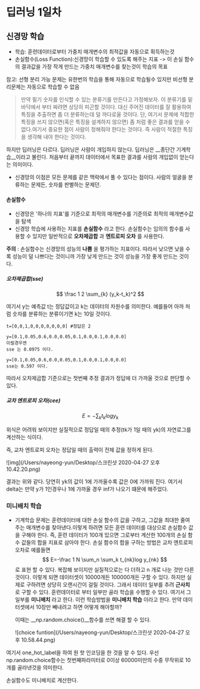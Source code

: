 # 딥러닝 1일차

## 신경망 학습

* 학습: 훈련데이터로부터 가중치 매개변수의 최적값을 자동으로 획득하는것
* 손실함수(Loss Function):신경망이 학습할 수 있도록 해주는 지표 -> 이 손실 함수의 결과값을 가장 작게 만드는 가중치 매개변수를 찾는것이 학습의 목표

참고: 선형 분리 가능 문제는 유한번의 학습을 통해 자동으로 학습될수 있지만 비선형 분리문제는 자동으로 학습할 수 없음

> 만약 필기 숫자를 인식할 수 있는 분류기를 만든다고 가정해보자. 이 분류기를 밑바닥에서 부터 짜려면 상당히 피곤할 것이다. 대신 주어진 데이터를 잘 활용하여 특징을 추출하면 좀 더 분류하는데 덜 까다로울 것이다. 단, 여기서 문제에 적합한 특징을 쓰지 않으면(혹은 특징을 설계하지 않으면) 좀 처럼 좋은 결과를 얻을 수 없다.여기서 중요한 점이 사람이 정해줘야 한다는 것이다. 즉 사람이 적절한 특징을 생각해 내야 한다는 것이다. 

하지만 딥러닝은 다르다. 딥러닝은 사람이 개입하지 않는다. 딥러닝은 __종단간 기계학습__이라고 불린다. 처음부터 끝까지 데이터에서 목표한 결과를 사람의 개입없이 얻는다는 의미이다. 

* 신경망의 이점은 모든 문제를 같은 맥락에서 풀 수 있다는 점이다. 사람의 얼굴을 분류하는 문제든, 숫자를 판별하는 문제던.

#### 손실함수

* 신경망은 '하나의 지표'를 기준으로 최적의 매개변수를 기준의로 최적의 매개변수값을 탐색
* 신경망 학습에 사용하는 지표를 __손실함수__ 라고 한다. 손실함수는 임의의 함수를 사용할 수 있지만 일반적으로 __오차제곱합__ 과 __엔트로피 오차__ 를 사용한다.

__주의__ : 손실함수는 신경망의 성능의 __나쁨__ 을 평가하는 지표이다. 따라서 낮으면 낮을 수록 성능이 덜 나쁘다는 것이니까 가장 낮게 만드는 것이 성능을 가장 좋게 만드는 것이다. 



##### 오차제곱합(sse)

$$
\frac 1 2 	\sum_{k} (y_k-t_k)^2
$$

여기서 y는 예측값 t는 정답값이고 k는 데이터의 차원수를 의미한다. 예를들어 아까 처럼 숫자를 분류하는 분류이기면 k는 10일 것이다.



```
t=[0,0,1,0,0,0,0,0,0,0] #정답은 2

y=[0.1,0.05,0.6,0.0,0.05,0.1,0.0,0.1,0.0,0.0]
이럴경우엔 
sse 는 0.0975 이다.

y=[0.1,0.05,0.6,0.0,0.05,0.1,0.0,0.1,0.0,0.0]
sse는 0.597 이다.
```

따라서 오차제곱합 기준으로는 첫번째 추정 결과가 정답에 더 가까울 것으로 판단할 수 있다.





##### 교차 엔트로피 오차(cee)

$$
E=-\sum_{k}t_klogy_k
$$

위식은 어려워 보이지만 실질적으로 정답일 때의 추정(tk가 1일 때의 yk)의 자연로그를 계산하는 식이다.

즉, 교차 엔트로피 오차는 정답일 때의 출력이 전체 값을 정하게 된다.

![img](/Users/nayeong-yun/Desktop/스크린샷 2020-04-27 오후 10.42.20.png)

결과는 위와 같다. 당연히 yk의 값이 1에 가까울수록 값은 0에 가까워 진다. 여기서 delta는 만약 y가 1인경우나 1에 가까울 경우 inf가 나오기 떄문에 해주었다.



### 미니배치 학습

* 기계학습 문제는 훈련데이터에 대한 손실 함수의 값을 구하고, 그값을 최대한 줄여주는 매개변수를 찾아낸다.이렇게 하려면 모든 훈련 데이터를 대상으로 손실함수 값을 구해야 한다. 즉, 훈련 데이터가 100개 있으면 그로부터 계산한 100개의 손실 함수 값들의 합을 지표로 삼아야 한다. 손실 함수의 합을 구하는 방법은 교차 엔트로피 오차로 예를들면
  $$
  E=-\frac 1 N \sum_n \sum_k t_{nk}log y_{nk}
  $$
  로 표현 할 수 있다. 복잡해 보이지만 실질적으로는 다 더하고 n 개로 나눈 것만 다른것이다. 이렇게 되면 데이터셋이 10000개든 100000개든 구할 수 있다. 하지만 실제로 구하려면 상당히 오랜시간이 걸릴 것이다. 그래서 데이터 일부를 추려 __근사치__  로 구할 수 있다. 훈련데이터로 부터 일부만 골라 학습을 수행할 수 있다. 여기서 그 일부를 __미니배치__ 라고 한다. 이런 학습방법을 __미니배치 학습__ 이라고 한다. 만약 데이터셋에서 10장만 빼내려고 하면 어떻게 해야할까? 

  이때는 __np.random.choice()__함수를 쓰면 해결 할 수 있다.

  ![choice funtion](/Users/nayeong-yun/Desktop/스크린샷 2020-04-27 오후 10.58.44.png)

여기서 one_hot_label을 하여 원 핫 인코딩을 한 것을 알 수 있다. 우선 np.random.choice함수는 첫번째파라미터로 0이상 60000미만의 수중 무작위로 10개를 골라낸것을 의미한다.

손실함수도 미니배치로 계산한다.